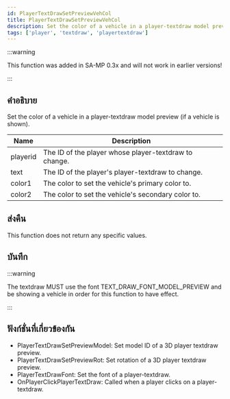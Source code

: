 ```yaml
---
id: PlayerTextDrawSetPreviewVehCol
title: PlayerTextDrawSetPreviewVehCol
description: Set the color of a vehicle in a player-textdraw model preview (if a vehicle is shown).
tags: ['player', 'textdraw', 'playertextdraw']
---
```


:::warning

This function was added in SA-MP 0.3x and will not work in earlier versions!

:::

## คำอธิบาย

Set the color of a vehicle in a player-textdraw model preview (if a vehicle is shown).


| Name | Description |
|------|-------------|
|playerid | The ID of the player whose player-textdraw to change.|
|text | The ID of the player's player-textdraw to change.|
|color1 | The color to set the vehicle's primary color to.|
|color2 | The color to set the vehicle's secondary color to.|


## ส่งคืน

This function does not return any specific values.


## บันทึก

:::warning

The textdraw MUST use the font TEXT_DRAW_FONT_MODEL_PREVIEW and be showing a vehicle in order for this function to have effect.

:::


## ฟังก์ชั่นที่เกี่ยวข้องกัน


-  PlayerTextDrawSetPreviewModel: Set model ID of a 3D player textdraw preview.
-  PlayerTextDrawSetPreviewRot: Set rotation of a 3D player textdraw preview.
-  PlayerTextDrawFont: Set the font of a player-textdraw.
-  OnPlayerClickPlayerTextDraw: Called when a player clicks on a player-textdraw.